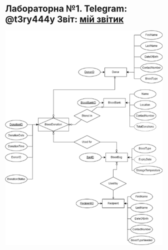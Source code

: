 # Лабораторна №1. Telegram: @t3ry444y Звіт: [мій звітик](https://docs.google.com/document/d/1XhJtOdvGb8ml6nqSIVRLo3SwcHHOtfIbrtGugFHI_EM/edit?usp=sharing, "звіт")

![Alt text](https://github.com/73794449/databasergr/blob/main/scheme.png)
